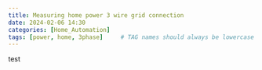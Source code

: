 ```yaml
---
title: Measuring home power 3 wire grid connection
date: 2024-02-06 14:30
categories: [Home_Automation]
tags: [power, home, 3phase]     # TAG names should always be lowercase
---
```


test